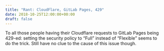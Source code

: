 ```yaml
---
title: "Rant: CloudFlare, GitLab Pages, 429"
date: 2018-10-25T12:00:00+00:00
draft: false
---
```


To all those people having their Cloudflare requests to GitLab Pages being 429-ed: setting the security policy to “Full” instead of “Flexible” seems to do the trick. Still have no clue to the cause of this issue though.
